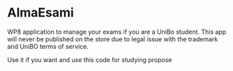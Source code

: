 AlmaEsami
=========

WP8 application to manage your exams if you are a UniBo student. This app will never be published on the store due to legal issue with the trademark and UniBO terms of service.

Use it if you want and use this code for studying propose
